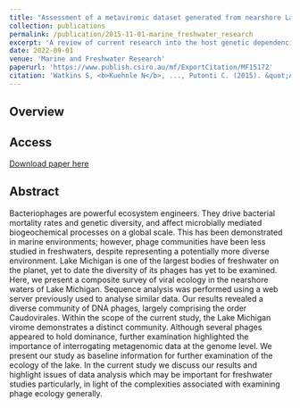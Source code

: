 ```yaml
---
title: "Assessment of a metaviromic dataset generated from nearshore Lake Michigan."
collection: publications
permalink: /publication/2015-11-01-marine_freshwater_research
excerpt: 'A review of current research into the host genetic dependencies of KSHV-asosciated primary effusion lymphoma.'
date: 2022-09-01
venue: 'Marine and Freshwater Research'
paperurl: 'https://www.publish.csiro.au/mf/ExportCitation/MF15172'
citation: 'Watkins S, <b>Kuehnle N</b>, ..., Putonti C. (2015). &quot;Assessment of a metaviromic dataset generated from nearshore Lake Michigan.&quot; <i>Marine and Freshwater Research</i>. 67(11).</br>'
---
```


## Overview

## Access
[Download paper here](https://www.publish.csiro.au/mf/ExportCitation/MF15172)

## Abstract
Bacteriophages are powerful ecosystem engineers. They drive bacterial mortality rates and genetic diversity, and affect microbially mediated biogeochemical processes on a global scale. This has been demonstrated in marine environments; however, phage communities have been less studied in freshwaters, despite representing a potentially more diverse environment. Lake Michigan is one of the largest bodies of freshwater on the planet, yet to date the diversity of its phages has yet to be examined. Here, we present a composite survey of viral ecology in the nearshore waters of Lake Michigan. Sequence analysis was performed using a web server previously used to analyse similar data. Our results revealed a diverse community of DNA phages, largely comprising the order Caudovirales. Within the scope of the current study, the Lake Michigan virome demonstrates a distinct community. Although several phages appeared to hold dominance, further examination highlighted the importance of interrogating metagenomic data at the genome level. We present our study as baseline information for further examination of the ecology of the lake. In the current study we discuss our results and highlight issues of data analysis which may be important for freshwater studies particularly, in light of the complexities associated with examining phage ecology generally.
